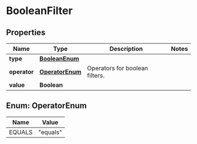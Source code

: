 # BooleanFilter

## Properties
Name | Type | Description | Notes
------------ | ------------- | ------------- | -------------
**type** | [**BooleanEnum**](BooleanEnum.md) |  | 
**operator** | [**OperatorEnum**](#OperatorEnum) | Operators for boolean filters. | 
**value** | **Boolean** |  | 

<a name="OperatorEnum"></a>
## Enum: OperatorEnum
Name | Value
---- | -----
EQUALS | &quot;equals&quot;
